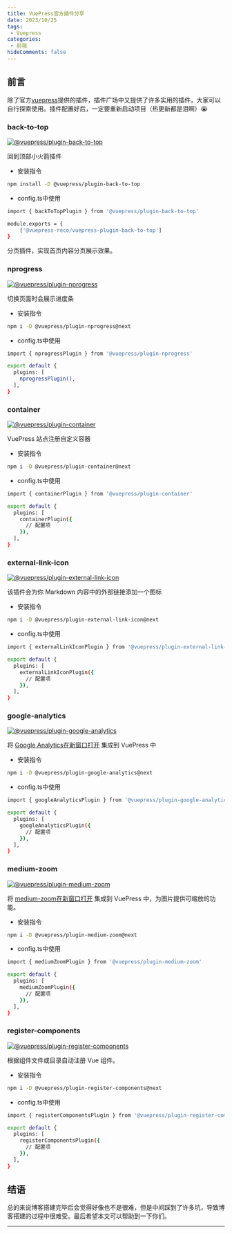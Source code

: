 ```yaml
---
title: VuePress官方插件分享
date: 2023/10/25
tags:
 - Vuepress
categories:
 - 前端
hideComments: false
---
```

## 前言

除了官方[vuepress](https://v2.vuepress.vuejs.org/zh/)提供的插件，插件广场中又提供了许多实用的插件，大家可以自行探索使用。插件配置好后，一定要重新启动项目（热更新都是泪啊）😭

### back-to-top

[![@vuepress/plugin-back-to-top](https://badgen.net/npm/v/@vuepress/plugin-back-to-top/next?label=%40vuepress%2Fplugin-back-to-top%40next)](https://www.npmjs.com/package/@vuepress/plugin-back-to-top "@vuepress/plugin-back-to-top")

回到顶部小火箭插件

* 安装指令

```bash
npm install -D @vuepress/plugin-back-to-top
```

* config.ts中使用

```bash
import { backToTopPlugin } from '@vuepress/plugin-back-to-top'

module.exports = {
    ['@vuepress-reco/vuepress-plugin-back-to-top']
}
```

分页插件，实现首页内容分页展示效果。

### nprogress

[![@vuepress/plugin-nprogress](https://badgen.net/npm/v/@vuepress/plugin-nprogress/next?label=%40vuepress%2Fplugin-nprogress%40next)](https://www.npmjs.com/package/@vuepress/plugin-nprogress "@vuepress/plugin-nprogress")

切换页面时会展示进度条

* 安装指令

```bash
npm i -D @vuepress/plugin-nprogress@next
```

* config.ts中使用

```bash
import { nprogressPlugin } from '@vuepress/plugin-nprogress'

export default {
  plugins: [
    nprogressPlugin(),
  ],
}
```

### container

[![@vuepress/plugin-container](https://badgen.net/npm/v/@vuepress/plugin-container/next?label=%40vuepress%2Fplugin-container%40next)](https://www.npmjs.com/package/@vuepress/plugin-container "@vuepress/plugin-container")

VuePress 站点注册自定义容器

* 安装指令

```bash
npm i -D @vuepress/plugin-container@next
```

* config.ts中使用

```bash
import { containerPlugin } from '@vuepress/plugin-container'

export default {
  plugins: [
    containerPlugin({
      // 配置项
    }),
  ],
}
```

### external-link-icon

[![@vuepress/plugin-external-link-icon](https://badgen.net/npm/v/@vuepress/plugin-external-link-icon/next?label=%40vuepress%2Fplugin-external-link-icon%40next)](https://www.npmjs.com/package/@vuepress/plugin-external-link-icon "@vuepress/plugin-external-link-icon")

该插件会为你 Markdown 内容中的外部链接添加一个图标

* 安装指令

```bash
npm i -D @vuepress/plugin-external-link-icon@next
```

* config.ts中使用

```bash
import { externalLinkIconPlugin } from '@vuepress/plugin-external-link-icon'

export default {
  plugins: [
    externalLinkIconPlugin({
      // 配置项
    }),
  ],
}
```

### google-analytics

[![@vuepress/plugin-google-analytics](https://badgen.net/npm/v/@vuepress/plugin-google-analytics/next?label=%40vuepress%2Fplugin-google-analytics%40next)](https://www.npmjs.com/package/@vuepress/plugin-google-analytics "@vuepress/plugin-google-analytics")

将 [Google Analytics在新窗口打开](https://analytics.google.com/) 集成到 VuePress 中

* 安装指令

```bash
npm i -D @vuepress/plugin-google-analytics@next
```

* config.ts中使用

```bash
import { googleAnalyticsPlugin } from '@vuepress/plugin-google-analytics'

export default {
  plugins: [
    googleAnalyticsPlugin({
      // 配置项
    }),
  ],
}
```

### medium-zoom

[![@vuepress/plugin-medium-zoom](https://badgen.net/npm/v/@vuepress/plugin-medium-zoom/next?label=%40vuepress%2Fplugin-medium-zoom%40next)](https://www.npmjs.com/package/@vuepress/plugin-medium-zoom "@vuepress/plugin-medium-zoom")

将 [medium-zoom在新窗口打开](https://github.com/francoischalifour/medium-zoom#readme) 集成到 VuePress 中，为图片提供可缩放的功能。

* 安装指令

```bash
npm i -D @vuepress/plugin-medium-zoom@next
```

* config.ts中使用

```bash
import { mediumZoomPlugin } from '@vuepress/plugin-medium-zoom'

export default {
  plugins: [
    mediumZoomPlugin({
      // 配置项
    }),
  ],
}
```

### register-components

[![@vuepress/plugin-register-components](https://badgen.net/npm/v/@vuepress/plugin-register-components/next?label=%40vuepress%2Fplugin-register-components%40next)](https://www.npmjs.com/package/@vuepress/plugin-register-components "@vuepress/plugin-register-components")

根据组件文件或目录自动注册 Vue 组件。

* 安装指令

```bash
npm i -D @vuepress/plugin-register-components@next
```

* config.ts中使用

```bash
import { registerComponentsPlugin } from '@vuepress/plugin-register-components'

export default {
  plugins: [
    registerComponentsPlugin({
      // 配置项
    }),
  ],
}
```

## 结语

总的来说博客搭建完毕后会觉得好像也不是很难，但是中间踩到了许多坑，导致博客搭建的过程中很难受。最后希望本文可以帮助到一下你们。

---
